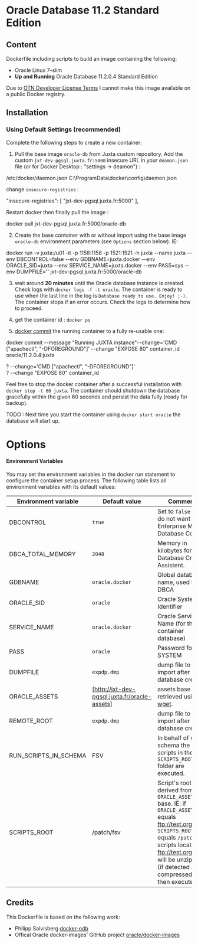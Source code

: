# Oracle Database 11.2 Standard Edition

## Content

Dockerfile including scripts to build an image containing the following:

* Oracle Linux 7-slim
* **Up and Running** Oracle Database 11.2.0.4 Standard Edition

Due to [OTN Developer License Terms](http://www.oracle.com/technetwork/licenses/standard-license-152015.html) I cannot make this image available on a public Docker registry.

## Installation

### Using Default Settings (recommended)

Complete the following steps to create a new container:

1. Pull the base image ```oracle-db``` from Juxta custom repository. Add the custom ```jxt-dev-pgsql.juxta.fr:5000``` insecure URL in your ```deamon.json``` file (or for Docker Desktop : "settings -> deamon") :

  /etc/docker/daemon.json
  C:\ProgramData\docker\config\daemon.json

  change ```insecure-registries``` :

  "insecure-registries": [
   "jxt-dev-pgsql.juxta.fr:5000"
  ],

 Restart docker then finally pull the image :

  docker pull jxt-dev-pgsql.juxta.fr:5000/oracle-db

2. Create the base container with or without import using the base image ```oracle-db``` environment parameters (see ```Options``` section below). IE:

  docker run -v juxta:/u01 -it -p 1158:1158 -p 1521:1521 -h juxta --name juxta --env DBCONTROL=false --env GDBNAME=juxta.docker --env ORACLE_SID=juxta --env SERVICE_NAME=juxta.docker --env PASS=sys --env DUMPFILE='' jxt-dev-pgsql.juxta.fr:5000/oracle-db

3. wait around **20 minutes** until the Oracle database instance is created. Check logs with ```docker logs -f -t oracle```. The container is ready to use when the last line in the log is ```Database ready to use. Enjoy! ;-)```. The container stops if an error occurs. Check the logs to determine how to proceed.

4. get the container id : ```docker ps```

5. [docker commit](https://docs.docker.com/engine/reference/commandline/commit/) the running container to a fully re-usable one:

  docker commit --message "Running JUXTA instance"--change='CMD ["apachectl", "-DFOREGROUND"]' --change "EXPOSE 80" container_id  oracle/11.2.0.4:juxta

  ? --change='CMD ["apachectl", "-DFOREGROUND"]'  
  ? --change "EXPOSE 80" container_id

Feel free to stop the docker container after a successful installation with ```docker stop -t 60 juxta```. The container should shutdown the database gracefully within the given 60 seconds and persist the data fully (ready for backup).

TODO : Next time you start the container using ```docker start oracle``` the database will start up.


# Options

#### Environment Variables

You may set the environment variables in the docker run statement to configure the container setup process. The following table lists all environment variables with its default values:

Environment variable | Default value | Comments
-------------------- | ------------- | --------
DBCONTROL | ```true``` | Set to ```false``` if you do not want to use Enterprise Manger Database Control.
DBCA\_TOTAL\_MEMORY | ```2048```| Memory in kilobytes for the Database Creation Assistent.
GDBNAME | ```oracle.docker``` | Global database name, used by DBCA
ORACLE_SID | ```oracle```| Oracle System Identifier
SERVICE_NAME | ```oracle.docker``` | Oracle Service Name (for the container database)
PASS | ```oracle```| Password for SYS, SYSTEM
DUMPFILE | ```expdp.dmp```| dump file to import after database creation
ORACLE\_ASSETS | [http://jxt-dev-pgsql.juxta.fr/oracle-assets]| assets base root retrieved using [wget](https://www.gnu.org/software/wget/manual/html_node/index.html).
REMOTE\_ROOT | ```expdp.dmp```| dump file to import after database creation
RUN\_SCRIPTS\_IN\_SCHEMA | FSV| In behalf of which schema the scripts in the ```SCRIPTS_ROOT``` folder are executed.
SCRIPTS\_ROOT | /patch/fsv| Script's root folder derived from ```ORACLE_ASSETS``` base. IE: if ```ORACLE_ASSETS``` equals ftp://test.org and ```SCRIPTS_ROOT``` equals ```/patch```, all scripts located in ftp://test.org/patch will be unzipped (if detected as a compressed file) then executed.


## Credits
This Dockerfile is based on the following work:

- Philipp Salvisberg [docker-odb](https://github.com/PhilippSalvisberg)
- Offical Oracle docker-images' GitHub project [oracle/docker-images](https://github.com/oracle/docker-images)
